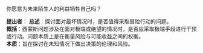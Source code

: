 
你愿意为未来陌生人的利益牺牲自己吗？

**提出者**：
**总述**：探讨面对最坏情况时，是否值得采取冒险行动的问题。  
**概括**：西蒙斯问题涉及在面对极端或绝望的情况时，是否应采取极端手段进行干预或行动。问题本质上是在衡量风险与可能收益之间的权衡。  
**本质**：旨在探讨在未知情况下做出决策的伦理和风险。